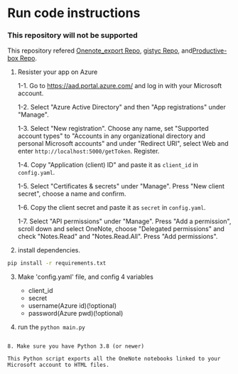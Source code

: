 # Run code instructions

### This repository will not be supported

This repository refered [Onenote_export Repo](!https://github.com/Danmou/onenote_export), [gistyc Repo](!https://github.com/ThomasAlbin/gistyc), and[Productive-box Repo](!https://github.com/GwiHwan-Go/productive-box).


1. Resister your app on Azure


   1-1. Go to https://aad.portal.azure.com/ and log in with your Microsoft account.


   1-2. Select "Azure Active Directory" and then "App registrations" under "Manage".


   1-3. Select "New registration". Choose any name, set "Supported account types" to "Accounts in any 
      organizational directory and personal Microsoft accounts" and under "Redirect URI", select Web 
      and enter `http://localhost:5000/getToken`. Register.


   1-4. Copy "Application (client) ID" and paste it as `client_id` in `config.yaml`.


   1-5. Select "Certificates & secrets" under "Manage". Press "New client secret", choose a name and confirm.


   1-6. Copy the client secret and paste it as `secret` in `config.yaml`.


   1-7. Select "API permissions" under "Manage". Press "Add a permission", scroll down and select OneNote, choose "Delegated permissions" and check "Notes.Read" and "Notes.Read.All". Press "Add permissions".


2. install dependencies.
```bash
pip install -r requirements.txt
```


3. Make 'config.yaml' file, and config 4 variables
   - client_id
   - secret
   - username(Azure id)(!optional)
   - password(Azure pwd)(!optional)


3. run the ```python main.py```

```

8. Make sure you have Python 3.8 (or newer)

This Python script exports all the OneNote notebooks linked to your Microsoft account to HTML files.

